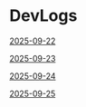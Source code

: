 # DevLogs


[2025-09-22](devlog/2025-09-22.md)

[2025-09-23](devlog/2025-09-23.md)

[2025-09-24](devlog/2025-09-24.md)

[2025-09-25](devlog/2025-09-25.md)
